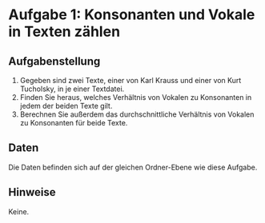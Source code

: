 # Aufgabe 1: Konsonanten und Vokale in Texten zählen

## Aufgabenstellung

1. Gegeben sind zwei Texte, einer von Karl Krauss und einer von Kurt Tucholsky, in je einer Textdatei.
2. Finden Sie heraus, welches Verhältnis von Vokalen zu Konsonanten in jedem der beiden Texte gilt.
3. Berechnen Sie außerdem das durchschnittliche Verhältnis von Vokalen zu Konsonanten für beide Texte.

## Daten 

Die Daten befinden sich auf der gleichen Ordner-Ebene wie diese Aufgabe.

## Hinweise

Keine.


